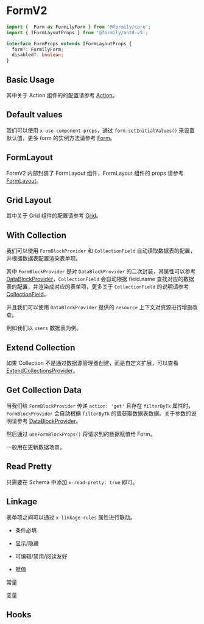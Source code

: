 # FormV2

```ts
import {  Form as FormilyForm } from '@formily/core';
import { IFormLayoutProps } from '@formily/antd-v5';

interface FormProps extends IFormLayoutProps {
  form?: FormilyForm;
  disabled?: boolean;
}
```

## Basic Usage

<code src="./demos/new-demos/basic.tsx"></code>

其中关于 Action 组件的的配置请参考 [Action](/components/action)。

## Default values

我们可以使用 `x-use-component-props`，通过 `form.setInitialValues()` 来设置默认值，更多 form 的实例方法请参考 [Form](https://core.formilyjs.org/api/models/form)。

<code src="./demos/new-demos/default-value.tsx"></code>

## FormLayout

FormV2 内部封装了 FormLayout 组件，FormLayout 组件的 props 请参考 [FormLayout](https://antd.formilyjs.org/zh-CN/components/form-layout)。

<code src="./demos/new-demos/form-layout.tsx"></code>

## Grid Layout

其中关于 Grid 组件的配置请参考 [Grid](/components/grid)。

<code src="./demos/new-demos/grid.tsx"></code>

## With Collection

我们可以使用 `FormBlockProvider` 和 `CollectionField` 自动读取数据表的配置，并根据数据表配置渲染表单项。

其中 `FormBlockProvider` 是对 `DataBlockProvider` 的二次封装，其属性可以参考 [DataBlockProvider](/core/data-block/data-block-provider#属性详解)，`CollectionField` 会自动根据 field.name 查找对应的数据表的配置，并渲染成对应的表单项，更多关于 `CollectionField` 的说明请参考 [CollectionField](/core/data-source/collection-field)。

并且我们可以使用 `DataBlockProvider` 提供的 `resource` 上下文对资源进行增删改查。

例如我们以 `users` 数据表为例。

<code src="./demos/new-demos/collection.tsx"></code>

## Extend Collection

如果 Collection 不是通过数据源管理器创建，而是自定义扩展，可以查看 [ExtendCollectionsProvider](/core/data-source/extend-collections-provider)。

<code src="./demos/new-demos/extend-collection.tsx"></code>

## Get Collection Data

当我们给 `FormBlockProvider` 传递 `action: 'get'` 且存在 `filterByTk` 属性时，`FormBlockProvider` 会自动根据 `filterByTk` 的值获取数据表数据。关于参数的说明请参考 [DataBlockProvider](/core/data-block/data-block-provider#属性详解)。

然后通过 `useFormBlockProps()` 将请求到的数据赋值给 Form。

一般用在更新数据场景。

<code src="./demos/new-demos/collection-data.tsx"></code>

## Read Pretty

只需要在 Schema 中添加 `x-read-pretty: true` 即可。

<code src="./demos/new-demos/read-pretty.tsx"></code>

## Linkage

表单项之间可以通过 `x-linkage-rules` 属性进行联动。

- 条件必填

<code src="./demos/new-demos/linkageRequired.tsx"></code>

- 显示/隐藏

<code src="./demos/new-demos/linkage.tsx"></code>

- 可编辑/禁用/阅读友好

<code src="./demos/new-demos/linkagePattern.tsx"></code>

- 赋值

常量

<code src="./demos/new-demos/linkageValue.tsx"></code>

变量

<code src="./demos/new-demos/linkageValue1.tsx"></code>
## Hooks
